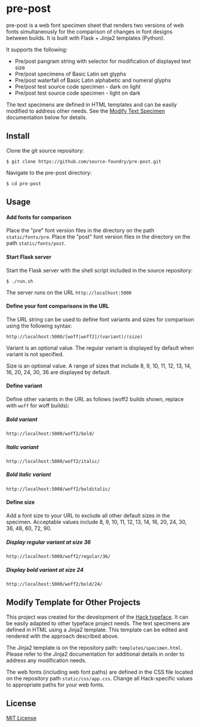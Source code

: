 # pre-post

pre-post is a web font specimen sheet that renders two versions of web fonts simultaneously for the comparison of changes in font designs between builds.  It is built with Flask + Jinja2 templates (Python).

It supports the following:

- Pre/post pangram string with selector for modification of displayed text size
- Pre/post specimens of Basic Latin set glyphs
- Pre/post waterfall of Basic Latin alphabetic and numeral glyphs
- Pre/post test source code specimen - dark on light
- Pre/post test source code specimen - light on dark

The text specimens are defined in HTML templates and can be easily modified to address other needs.  See the [Modify Text Specimen](#modify-text-specimen) documentation below for details.

## Install

Clone the git source repository:

```
$ git clone https://github.com/source-foundry/pre-post.git
```

Navigate to the pre-post directory:

```
$ cd pre-post
```

## Usage

#### Add fonts for comparison

Place the "pre" font version files in the directory on the path `static/fonts/pre`.  Place the "post" font version files in the directory on the path `static/fonts/post`.

#### Start Flask server

Start the Flask server with the shell script included in the source repository:

```
$ ./run.sh
```

The server runs on the URL `http://localhost:5000`

#### Define your font comparisons in the URL

The URL string can be used to define font variants and sizes for comparison using the following syntax:

```
http://localhost:5000/[woff|woff2]/(variant)/(size)
```

Variant is an optional value.  The regular variant is displayed by default when variant is not specified.  

Size is an optional value.  A range of sizes that include 8, 9, 10, 11, 12, 13, 14, 16, 20, 24, 30, 36 are displayed by default.

#### Define variant

Define other variants in the URL as follows (woff2 builds shown, replace with `woff` for woff builds):

##### Bold variant

```
http://localhost:5000/woff2/bold/
```

##### Italic variant

```
http://localhost:5000/woff2/italic/
```

##### Bold italic variant

```
http://localhost:5000/woff2/bolditalic/
```

#### Define size

Add a font size to your URL to exclude all other default sizes in the specimen.  Acceptable values include 8, 9, 10, 11, 12, 13, 14, 16, 20, 24, 30, 36, 48, 60, 72, 90.

##### Display regular variant at size 36

```
http://localhost:5000/woff2/regular/36/
```

##### Display bold variant at size 24

```
http://localhost:5000/woff2/bold/24/
```

## Modify Template for Other Projects

This project was created for the development of the [Hack typeface](https://github.com/source-foundry/Hack).  It can be easily adapted to other typeface project needs.  The text specimens are defined in HTML using a Jinja2 template.  This template can be edited and rendered with the approach  described above.

The Jinja2 template is on the repository path: `templates/specimen.html`.  Please refer to the Jinja2 documentation for additional details in order to address any modification needs.

The web fonts (including web font paths) are defined in the CSS file located on the repository path `static/css/app.css`.  Change all Hack-specific values to appropriate paths for your web fonts. 

## License

[MIT License](LICENSE)



